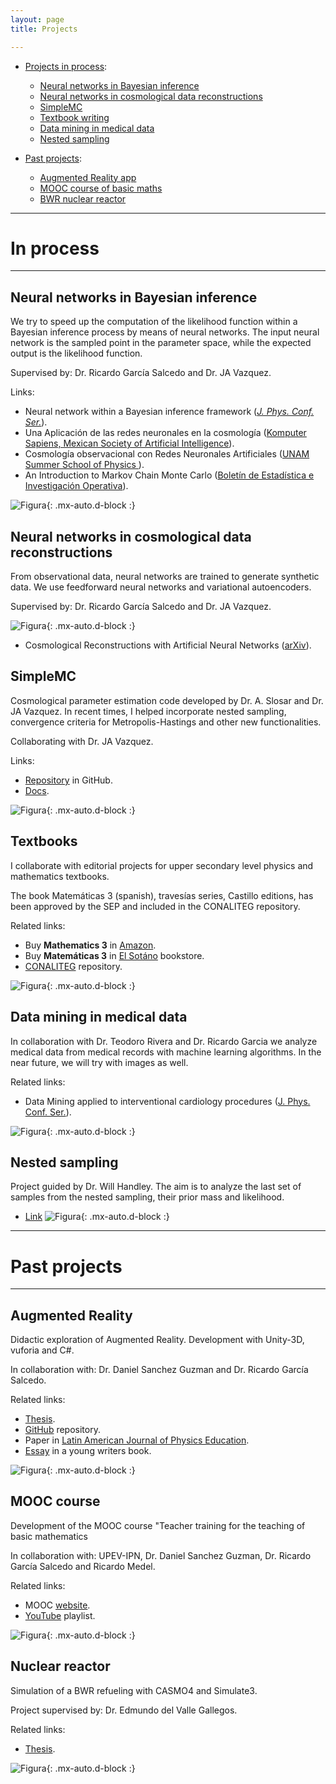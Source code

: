 ```yaml
---
layout: page
title: Projects

---
```


- [Projects in process](#in-process):
	- [Neural networks in Bayesian inference](#neural-networks-in-bayesian-inference)
	- [Neural networks in cosmological data reconstructions](#neural-networks-in-cosmological-data-reconstructions)
	- [SimpleMC](#simplemc)
	- [Textbook writing](#textbooks)
	- [Data mining in medical data](#data-mining-in-medical-data)
	- [Nested sampling](#nested-sampling)

- [Past projects](#past-projects):
	- [Augmented Reality app](#augmented-reality)
	- [MOOC course of basic maths](#mooc-course)
	- [BWR nuclear reactor](#nuclear-reactor)

-----------------------------------------------------------

# In process

---

## Neural networks in Bayesian inference
We try to speed up the computation of the likelihood function within a Bayesian inference process by means of neural networks. 
The input neural network is the sampled point in the parameter space, while the expected output is the likelihood function. 

Supervised by:  Dr. Ricardo García Salcedo and Dr. JA Vazquez.

Links:
-  Neural network within a Bayesian inference framework ([_J. Phys. Conf. Ser._](https://iopscience.iop.org/article/10.1088/1742-6596/1723/1/012022/meta)).
- Una Aplicación de las redes neuronales en la cosmología ([Komputer Sapiens, Mexican Society of Artificial Intelligence](https://www.academia.edu/42113814/Una_Aplicaci%C3%B3n_de_las_Redes_Neuronales_Artificiales_en_la_Cosmolog%C3%ADa)).
- Cosmología observacional con Redes Neuronales Artificiales ([UNAM Summer School of Physics ](https://www.fis.unam.mx/pdfs/Memorias%20Escuela%20de%20Verano%202019.pdf#page=97)).
- An Introduction to Markov Chain Monte Carlo ([Boletín de Estadística e Investigación Operativa](https://www.academia.edu/45636190/An_introduction_to_Markov_Chain_Monte_Carlo)).


![Figura](https://igomezv.github.io/assets/img/bambiuam.png){: .mx-auto.d-block :}

## Neural networks in cosmological data reconstructions
From observational data, neural networks are trained to generate synthetic data. We use feedforward neural networks and variational autoencoders.

Supervised by:  Dr. Ricardo García Salcedo and Dr. JA Vazquez.

![Figura](https://igomezv.github.io/assets/img/reconstruction.png){: .mx-auto.d-block :}

- Cosmological Reconstructions with Artificial Neural Networks ([arXiv](https://arxiv.org/abs/2104.00595)).

## SimpleMC
Cosmological parameter estimation code developed by Dr. A. Slosar and Dr. JA Vazquez. In recent times, I helped incorporate nested sampling, convergence criteria for Metropolis-Hastings and other new functionalities.

Collaborating with Dr. JA Vazquez.

Links:
 - [Repository](hhttps://github.com/ja-vazquez/SimpleMC) in GitHub.
 - [Docs](https://igomezv.github.io/SimpleMC-docs/#).


![Figura](https://igomezv.github.io/assets/img/triangleSimplemc.png){: .mx-auto.d-block :}


## Textbooks

I collaborate with editorial projects for upper secondary level physics and mathematics textbooks.

The book Matemáticas 3 (spanish), travesías series, Castillo editions, has been approved by the SEP and included in the CONALITEG repository.

Related links:
-  Buy **Mathematics 3** in [Amazon](https://www.amazon.com.mx/Matem%C3%A1ticas-Ricardo-Garc%C3%ADa-Salcedo-Esquivel/dp/6075405224).
 -  Buy **Matemáticas 3** in [El Sotáno](https://www.elsotano.com/libro/travesias-secundaria-matematicas-3_10554150) bookstore.
 - [CONALITEG](https://secundaria.conaliteg.gob.mx/seleccion/content/common/detaLibro/detalleLibro.jsf?idLibro=697) repository.

![Figura](https://igomezv.github.io/assets/img/mateTravesias.png){: .mx-auto.d-block :}


## Data mining in medical data
In collaboration with Dr. Teodoro Rivera and Dr. Ricardo Garcia we analyze medical data from medical records with machine learning algorithms. In the near future, we will try with images as well. 

Related links:
- Data Mining applied to interventional cardiology procedures ([J. Phys. Conf. Ser.](https://iopscience.iop.org/article/10.1088/1742-6596/1723/1/012034/meta)).

![Figura](https://igomezv.github.io/assets/img/medicalCluster.png){: .mx-auto.d-block :}



## Nested sampling
Project guided by Dr. Will Handley. The aim is to analyze the last set of samples from the nested sampling, their prior mass and likelihood.
-  <a href="https://www.kicc.cam.ac.uk/directory/isidro-gomez-vargas-mr">Link</a>
![Figura](https://raw.githubusercontent.com/igomezv/igomezv.github.io/master/assets/img/nested.png){: .mx-auto.d-block :}

---

# Past projects

---

## Augmented Reality 
Didactic exploration of Augmented Reality. Development with Unity-3D, vuforia and C#.

In collaboration with:  Dr. Daniel Sanchez Guzman and Dr. Ricardo García Salcedo. 

Related links:
- <a href="https://www.academia.edu/35480448/Dise%C3%B1o_y_desarrollo_de_una_aplicaci%C3%B3n_para_dispositivos_m%C3%B3viles_de_realidad_aumentada">Thesis</a>.
- <a href="https://github.com/igomezv/RAsolidsrev">GitHub</a> repository.
- Paper in <a href="https://www.academia.edu/38601945/Realidad_Aumentada_como_herramienta_did%C3%A1ctica_en_geometr%C3%ADa_3D"> Latin American Journal of Physics Education</a>.
- <a href="https://www.academia.edu/35480477/Posibilidad_did%C3%A1ctica_de_la_Realidad_Aumentada">Essay</a> in a young writers book.

![Figura](https://raw.githubusercontent.com/igomezv/igomezv.github.io/master/assets/img/RA.png){: .mx-auto.d-block :}

## MOOC course
Development of the MOOC course "Teacher training for the teaching of basic mathematics

In collaboration with: UPEV-IPN, Dr. Daniel Sanchez Guzman, Dr. Ricardo García Salcedo and Ricardo Medel.

Related links:
- MOOC <a href="https://moocs.upev.ipn.mx/courses/course-v1:UPEV+FD1+2019_2/about">website</a>.
- [YouTube](https://www.youtube.com/playlist?list=PLgJ20i9oGSHaglqU9oVdFHcvsGWdmCsG1) playlist.

![Figura](https://raw.githubusercontent.com/igomezv/igomezv.github.io/master/assets/img/mooc.png){: .mx-auto.d-block :}

## Nuclear reactor
Simulation of a BWR refueling with CASMO4 and Simulate3. 

Project supervised by: Dr. Edmundo del Valle Gallegos.

Related links:
- <a href="https://www.academia.edu/35480399/Seguimiento_operacional_de_una_recarga_de_combustible_de_un_reactor_BWR_con_SIMULATE_3">Thesis</a>.

![Figura](https://raw.githubusercontent.com/igomezv/igomezv.github.io/master/assets/img/bwr.png){: .mx-auto.d-block :}


<!--stackedit_data:
eyJoaXN0b3J5IjpbMTY2MjA1OTg5MiwtMTIxNzU0Njc3MF19
-->